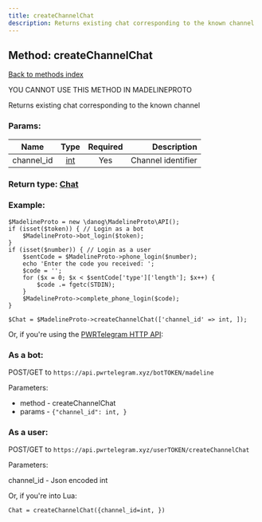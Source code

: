 ```yaml
---
title: createChannelChat
description: Returns existing chat corresponding to the known channel
---
```

## Method: createChannelChat  
[Back to methods index](index.md)


YOU CANNOT USE THIS METHOD IN MADELINEPROTO


Returns existing chat corresponding to the known channel

### Params:

| Name     |    Type       | Required | Description |
|----------|:-------------:|:--------:|------------:|
|channel\_id|[int](../types/int.md) | Yes|Channel identifier|


### Return type: [Chat](../types/Chat.md)

### Example:


```
$MadelineProto = new \danog\MadelineProto\API();
if (isset($token)) { // Login as a bot
    $MadelineProto->bot_login($token);
}
if (isset($number)) { // Login as a user
    $sentCode = $MadelineProto->phone_login($number);
    echo 'Enter the code you received: ';
    $code = '';
    for ($x = 0; $x < $sentCode['type']['length']; $x++) {
        $code .= fgetc(STDIN);
    }
    $MadelineProto->complete_phone_login($code);
}

$Chat = $MadelineProto->createChannelChat(['channel_id' => int, ]);
```

Or, if you're using the [PWRTelegram HTTP API](https://pwrtelegram.xyz):

### As a bot:

POST/GET to `https://api.pwrtelegram.xyz/botTOKEN/madeline`

Parameters:

* method - createChannelChat
* params - `{"channel_id": int, }`



### As a user:

POST/GET to `https://api.pwrtelegram.xyz/userTOKEN/createChannelChat`

Parameters:

channel_id - Json encoded int



Or, if you're into Lua:

```
Chat = createChannelChat({channel_id=int, })
```

